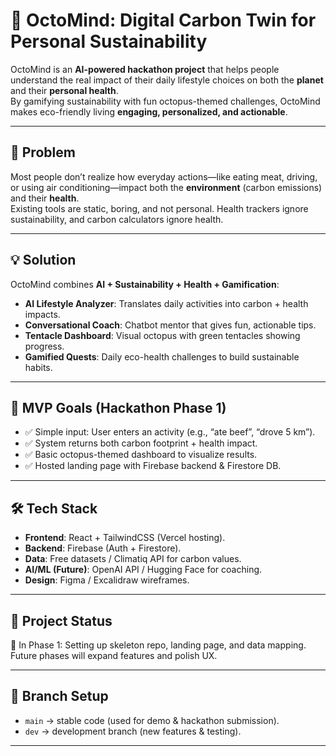 # 🐙 OctoMind: Digital Carbon Twin for Personal Sustainability

OctoMind is an **AI-powered hackathon project** that helps people understand the real impact of their daily lifestyle choices on both the **planet** and their **personal health**.  
By gamifying sustainability with fun octopus-themed challenges, OctoMind makes eco-friendly living **engaging, personalized, and actionable**.  

---

## 🔑 Problem
Most people don’t realize how everyday actions—like eating meat, driving, or using air conditioning—impact both the **environment** (carbon emissions) and their **health**.  
Existing tools are static, boring, and not personal. Health trackers ignore sustainability, and carbon calculators ignore health.  

---

## 💡 Solution
OctoMind combines **AI + Sustainability + Health + Gamification**:  
- **AI Lifestyle Analyzer**: Translates daily activities into carbon + health impacts.  
- **Conversational Coach**: Chatbot mentor that gives fun, actionable tips.  
- **Tentacle Dashboard**: Visual octopus with green tentacles showing progress.  
- **Gamified Quests**: Daily eco-health challenges to build sustainable habits.  

---

## 🎯 MVP Goals (Hackathon Phase 1)
- ✅ Simple input: User enters an activity (e.g., “ate beef”, “drove 5 km”).  
- ✅ System returns both carbon footprint + health impact.  
- ✅ Basic octopus-themed dashboard to visualize results.  
- ✅ Hosted landing page with Firebase backend & Firestore DB.  

---

## 🛠️ Tech Stack
- **Frontend**: React + TailwindCSS (Vercel hosting).  
- **Backend**: Firebase (Auth + Firestore).  
- **Data**: Free datasets / Climatiq API for carbon values.  
- **AI/ML (Future)**: OpenAI API / Hugging Face for coaching.  
- **Design**: Figma / Excalidraw wireframes.  

---

## 🌱 Project Status
🚧 In Phase 1: Setting up skeleton repo, landing page, and data mapping.  
Future phases will expand features and polish UX.  

---

## 📂 Branch Setup
- `main` → stable code (used for demo & hackathon submission).  
- `dev` → development branch (new features & testing).  

---
